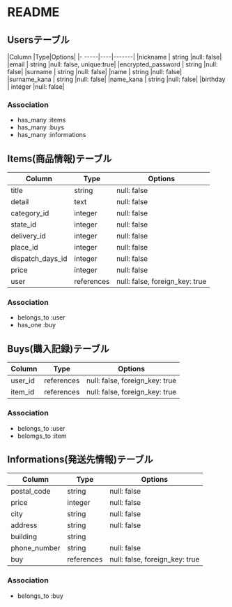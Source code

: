 # README

## Usersテーブル

|Column   |Type|Options|
|-   -----|----|-------|
|nickname | string |null: false|
|email    | string |null: false, unique:true|
|encrypted_password | string |null: false|
|surname  | string |null: false|
|name     | string |null: false|
|surname_kana | string |null: false|
|name_kana | string |null: false|
|birthday | integer   |null: false|

### Association
- has_many :items
- has_many :buys
- has_many :informations


## Items(商品情報)テーブル

|Column       |Type|Options|
|-------------|----|-------|
|title        | string |null: false|
|detail       | text   |null: false|
|category_id  | integer |null: false|
|state_id     | integer |null: false|
|delivery_id  | integer |null: false|
|place_id     | integer |null: false|
|dispatch_days_id | integer |null: false|
|price        | integer |null: false|
|user         | references |null: false, foreign_key: true|


### Association
- belongs_to :user
- has_one :buy



## Buys(購入記録)テーブル

|Column          |Type        |Options|
|---------------|------------|-------|
|user_id        | references |null: false, foreign_key: true|
|item_id        | references |null: false, foreign_key: true|

### Association

- belongs_to :user
- belomgs_to :item


## Informations(発送先情報)テーブル

|Column        |Type        |Options|
|-------------|------------|-------|
|postal_code  | string     |null: false|
|price        | integer |null: false|
|city         | string     |null: false|
|address      | string     |null: false|
|building     | string     |           |
|phone_number | string     |null: false|
|buy          | references |null: false, foreign_key: true|

### Association

- belongs_to :buy
